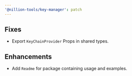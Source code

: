 ```yaml
---
'@nillion-tools/key-manager': patch
---
```


## Fixes

- Export `KeyChainProvider` Props in shared types.

## Enhancements

- Add `Readme` for package containing usage and examples.
